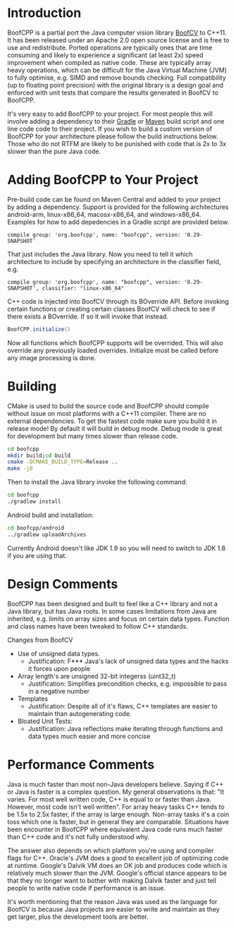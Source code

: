 # Introduction

BoofCPP is a partial port the Java computer vision library [BoofCV](http://boofcv.org) to C++11.
It has been released under an Apache 2.0 open source license and is free to use and redistribute.
Ported operations are typically ones that are time consuming and likely to experience a significant
(at least 2x) speed improvement when compiled as native code. These are typically array heavy operations,
which can be difficult for the Java Virtual Machine (JVM) to fully optimise, e.g. SIMD and remove bounds
checking. Full compatibility (up to floating point precision) with the original library is a design goal
and enforced with unit tests that compare the results generated in BoofCV to BoofCPP.

It's very easy to add BoofCPP to your project. For most people this will involve adding a dependency to their
[Gradle](https://gradle.org/) or [Maven](https://maven.apache.org/) build script and
one line code code to their project. If you wish to build a custom version of BoofCPP
for your architecture please follow the build instructions below. Those who do not RTFM are likely to be punished with
code that is 2x to 3x slower than the pure Java code.

# Adding BoofCPP to Your Project

Pre-build code can be found on Maven Central and added to your project by adding a dependency.
Support is provided for the following architectures android-arm, linux-x86_64, macosx-x86_64, and windows-x86_64.
Examples for how to add depedencies in a Gradle script are provided below.

```Gradle
compile group: 'org.boofcpp', name: "boofcpp", version: '0.29-SNAPSHOT'
```

That just includes the Java library. Now you need to tell it which architecture to include
by specifying an architecture in the classifier field, e.g.

```Gradle
compile group: 'org.boofcpp', name: "boofcpp", version: '0.29-SNAPSHOT', classifier: "linux-x86_64"
```

C++ code is injected into BoofCV through its BOverride API. Before invoking certain functions or creating
certain classes BoofCV will check to see if there exists a BOverride. If so it will invoke that instead.

```Java
BoofCPP.initialize()
```

Now all functions which BoofCPP supports will be overrided. This will also override any previously loaded overrides.
Initialize must be called before any image processing is done.

# Building

CMake is used to build the source code and BoofCPP should compile without issue on most
platforms with a C++11 compiler. There are no external dependencies. To get
the fastest code make sure you build it in release mode! By default it will
build in debug mode. Debug mode is great for development but many times slower
than release code.

```bash
cd boofcpp
mkdir build;cd build
cmake -DCMAKE_BUILD_TYPE=Release ..
make -j8
```

Then to install the Java library invoke the following command:
```bash
cd boofcpp
./gradlew install
```

Android build and installation:
```bash
cd boofcpp/android
../gradlew uploadArchives
```
Currently Android doesn't like JDK 1.9 so you will need to switch to JDK 1.8 if you are using that.


# Design Comments

BoofCPP has been designed and built to feel like a C++ library and not a Java library, but has Java roots.
In some cases limitations from Java are inherited, e.g. limits on array sizes and focus on certain data types.
Function and class names have been tweaked to follow C++ standards.

Changes from BoofCV
* Use of unsigned data types.
  * Justification: F*** Java's lack of unsigned data types and the hacks it forces upon people
* Array length's are unsigned 32-bit integerss (uint32_t)
  * Justification: Simplifies precondition checks, e.g. impossible to pass in a negative number
* Templates
  * Justification: Despite all of it's flaws, C++ templates are easier to maintain than autogenerating code.
* Bloated Unit Tests:
  * Justification: Java reflections make iterating through functions and data types much easier and more concise

# Performance Comments

Java is much faster than most non-Java developers believe. Saying if C++
or Java is faster is a complex question. My general observations is
that: "It varies. For most well written code, C++ is equal to or faster
than Java. However, most code isn't well written". For array heavy tasks
C++ tends to be 1.5x to 2.5x faster, if the array is large enough.
Non-array tasks it's a coin toss which one is faster, but in general they
are comparable. Situations have been encounter in BoofCPP where
equivalent Java code runs much faster than C++ code and it's not fully
understood why.

The answer also depends on which platform you're using and compiler
flags for C++. Oracle's JVM does a good to excellent job of optimizing
code at runtime. Google's Dalvik VM does an OK job and produces code
which is relatively
much slower than the JVM. Google's official stance appears to be that
they no longer want to bother with making Dalvik faster and just tell
people to write native code if performance is an issue.

It's worth mentioning that the reason Java was used as the language for
BoofCV is because Java projects are easier to write and maintain as
they get larger, plus the development tools are better.
